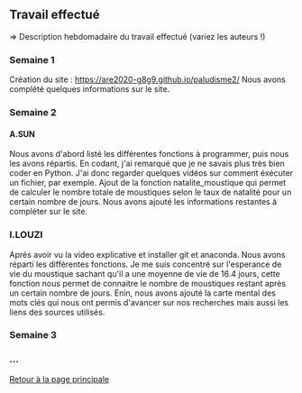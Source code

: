 ## Travail effectué 

=> Description hebdomadaire du travail effectué (variez les auteurs !)

### Semaine 1
Création du site : https://are2020-g8g9.github.io/paludisme2/ 
Nous avons complété quelques informations sur le site.

### Semaine 2
#### A.SUN
Nous avons d'abord listé les différentes fonctions à programmer, puis nous les avons répartis. En codant, j'ai remarqué que je ne savais plus très bien coder en Python. J'ai donc regarder quelques vidéos sur comment éxécuter un fichier, par exemple.
Ajout de la fonction natalite_moustique qui permet de calculer le nombre totale de moustiques selon le taux de natalité pour un certain nombre de jours.
Nous avons ajouté les informations restantes à compléter sur le site.
### I.LOUZI
Aprés avoir vu la video explicative et installer git et anaconda. Nous avons réparti les différentes fonctions. Je me suis concentré sur l'esperance de vie du moustique sachant qu'il a une moyenne de vie de 16.4 jours, cette fonction nous permet de connaitre le nombre de moustiques restant après un certain nombre de jours.
Enin, nous avons ajouté la carte mental des mots clés qui nous ont permis d'avancer sur nos recherches mais aussi les liens des sources utilisés.
### Semaine 3
### ...

<a href="index.html"> Retour à la page principale </a>
